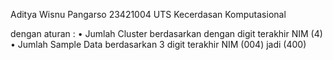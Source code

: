 Aditya Wisnu Pangarso 
23421004 
UTS Kecerdasan Komputasional 

dengan aturan : 
•	Jumlah Cluster berdasarkan dengan digit terakhir NIM (4) 
•	Jumlah Sample Data berdasarkan 3 digit terakhir NIM (004) jadi (400)
